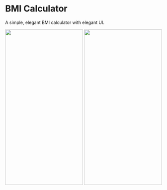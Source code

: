 # BMI Calculator

A simple, elegant BMI calculator with elegant UI. 
<!-- ![1628937791723](https://user-images.githubusercontent.com/79716367/129443853-711ca56e-85fb-431e-9bc7-56a5102fbdd4.jpg =500x500)
![1628937791714](https://user-images.githubusercontent.com/79716367/129443855-f5338e5c-fea4-4fe9-84fd-a1728293a2ef.jpg) -->

<img src="https://user-images.githubusercontent.com/79716367/129443853-711ca56e-85fb-431e-9bc7-56a5102fbdd4.jpg" width="250" height="500">
<img src="https://user-images.githubusercontent.com/79716367/129443855-f5338e5c-fea4-4fe9-84fd-a1728293a2ef.jpg" width="250" height="500">


